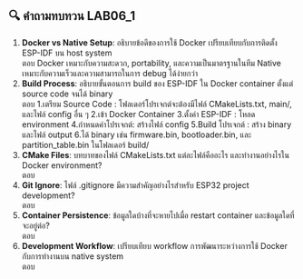 ## 🔍 คำถามทบทวน LAB06_1

1. **Docker vs Native Setup**: อธิบายข้อดีของการใช้ Docker เปรียบเทียบกับการติดตั้ง ESP-IDF บน host system <br>
ตอบ Docker เหมาะกับความสะดวก, portability, และความเป็นมาตรฐานในทีม Native เหมาะกับความเร็วและความสามารถในการ debug ได้ง่ายกว่า
2. **Build Process**: อธิบายขั้นตอนการ build ของ ESP-IDF ใน Docker container ตั้งแต่ source code จนได้ binary<br>
ตอบ 1.เตรียม Source Code : โฟลเดอร์โปรเจกต์จะต้องมีไฟล์ CMakeLists.txt, main/, และไฟล์ config อื่น ๆ 2.เข้า Docker Container 3.ตั้งค่า ESP-IDF : โหลด environment 4.กำหนดค่าโปรเจกต์: สร้างไฟล์ config 5.Build โปรเจกต์ : สร้าง binary และไฟล์ output 6.ได้ binary เช่น firmware.bin, bootloader.bin, และ partition_table.bin ในโฟลเดอร์ build/
3. **CMake Files**: บทบาทของไฟล์ CMakeLists.txt แต่ละไฟล์คืออะไร และทำงานอย่างไรใน Docker environment?<br>
ตอบ
4. **Git Ignore**: ไฟล์ .gitignore มีความสำคัญอย่างไรสำหรับ ESP32 project development?<br>
ตอบ
5. **Container Persistence**: ข้อมูลใดบ้างที่จะหายไปเมื่อ restart container และข้อมูลใดที่จะอยู่ต่อ?<br>
ตอบ
6. **Development Workflow**: เปรียบเทียบ workflow การพัฒนาระหว่างการใช้ Docker กับการทำงานบน native system<br>
ตอบ
